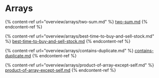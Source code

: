 # Arrays

{% content-ref url="overview/arrays/two-sum.md" %}
[two-sum.md](overview/arrays/two-sum.md)
{% endcontent-ref %}

{% content-ref url="overview/arrays/best-time-to-buy-and-sell-stock.md" %}
[best-time-to-buy-and-sell-stock.md](overview/arrays/best-time-to-buy-and-sell-stock.md)
{% endcontent-ref %}

{% content-ref url="overview/arrays/contains-duplicate.md" %}
[contains-duplicate.md](overview/arrays/contains-duplicate.md)
{% endcontent-ref %}

{% content-ref url="overview/arrays/product-of-array-except-self.md" %}
[product-of-array-except-self.md](overview/arrays/product-of-array-except-self.md)
{% endcontent-ref %}
